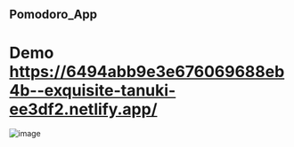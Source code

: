 ## Pomodoro_App <br>
 # Demo https://6494abb9e3e676069688eb4b--exquisite-tanuki-ee3df2.netlify.app/ <br>
 ![image](https://github.com/MahsumaRezai/Pomodoro_App/assets/110189253/fd43dc28-ff93-4a50-983b-91e138875fc2)

